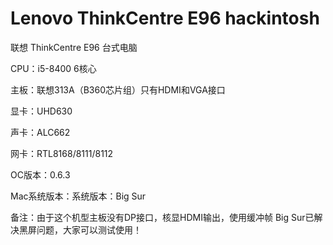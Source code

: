 # Lenovo ThinkCentre E96 hackintosh

联想 ThinkCentre E96 台式电脑

CPU：i5-8400 6核心

主板：联想313A（B360芯片组）只有HDMI和VGA接口

显卡：UHD630

声卡：ALC662

网卡：RTL8168/8111/8112

OC版本：0.6.3

Mac系统版本：系统版本：Big Sur


备注：由于这个机型主板没有DP接口，核显HDMI输出，使用缓冲帧 Big Sur已解决黑屏问题，大家可以测试使用！
